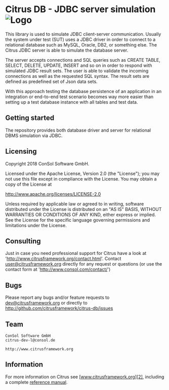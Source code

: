 Citrus DB - JDBC server simulation ![Logo][1]
==============

This library is used to simulate JDBC client-server communication. Usually the system under test (SUT) uses a JDBC driver in order to connect to a relational database such as MySQL, Oracle, DB2, or something else. The Citrus JDBC server is able to simulate the database server.

The server accepts connections and SQL queries such as CREATE TABLE, SELECT, DELETE, UPDATE, INSERT and so on in order to respond with simulated JDBC result sets. The user is able to validate the incoming connections as well as the requested SQL syntax. The result sets are defined as predefined set of Json data sets.

With this approach testing the database persistence of an application in an integration or end-to-end test scenario becomes way more easier than setting up a test database instance with all tables and test data.

Getting started
---------

The repository provides both database driver and server for relational DBMS simulation via JDBC.

Licensing
---------
  
Copyright 2018 ConSol Software GmbH.

Licensed under the Apache License, Version 2.0 (the "License");
you may not use this file except in compliance with the License.
You may obtain a copy of the License at

  http://www.apache.org/licenses/LICENSE-2.0

Unless required by applicable law or agreed to in writing, software
distributed under the License is distributed on an "AS IS" BASIS,
WITHOUT WARRANTIES OR CONDITIONS OF ANY KIND, either express or implied.
See the License for the specific language governing permissions and
limitations under the License.
  
Consulting
---------

Just in case you need professional support for Citrus have a look at
'http://www.citrusframework.org/contact.html'.
Contact user@citrusframework.org directly for any request or questions
(or use the contact form at 'http://www.consol.com/contact/')

Bugs
---------

Please report any bugs and/or feature requests to dev@citrusframework.org
or directly to http://github.com/citrusframework/citrus-db/issues
  
Team
---------

```
ConSol Software GmbH
citrus-dev-l@consol.de

http://www.citrusframework.org
```

Information
---------

For more information on Citrus see [www.citrusframework.org][2], including
a complete [reference manual][3].

 [1]: http://www.citrusframework.org/img/brand-logo.png "Citrus"
 [2]: http://www.citrusframework.org
 [3]: http://www.citrusframework.org/reference/html/